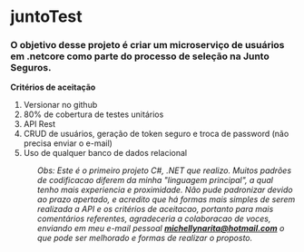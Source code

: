 # juntoTest
### O objetivo desse projeto é criar um microserviço de usuários em .netcore como parte do processo de seleção na Junto Seguros.

**Critérios de aceitação**

<ol>
<li> Versionar no github</li>
<li> 80% de cobertura de testes unitários</li>
<li> API Rest</li>
<li> CRUD de usuários, geração de token seguro e troca de password (não precisa enviar o e-mail)</li>
<li> Uso de qualquer banco de dados relacional</li>
<ol>

*Obs:
Este é o primeiro projeto C#, .NET que realizo. Muitos padrões de codificacao diferem da minha "linguagem principal", a qual tenho mais experiencia e proximidade. Não pude padronizar devido ao prazo apertado, e acredito que há formas mais simples de serem realizada a API e os critérios de aceitacao, portanto para mais comentários referentes, agradeceria a colaboracao de voces, enviando em meu e-mail pessoal **michellynarita@hotmail.com** o que pode ser melhorado e formas de realizar o proposto.*